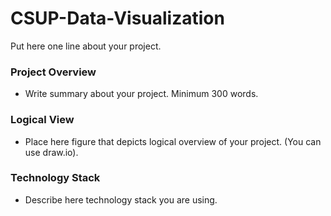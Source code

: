 # CSUP-Data-Visualization

Put here one line about your project.

### Project Overview

* Write summary about your project. Minimum 300 words.


### Logical View

* Place here figure that depicts logical overview of your project. (You can use draw.io).


### Technology Stack

* Describe here technology stack you are using.
